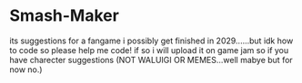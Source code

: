 # Smash-Maker
its suggestions for a fangame i possibly get finished in 2029......but idk how to code so please help me code! if so i will upload it on game jam so if you have charecter suggestions (NOT WALUIGI OR MEMES...well mabye but for now no.)
